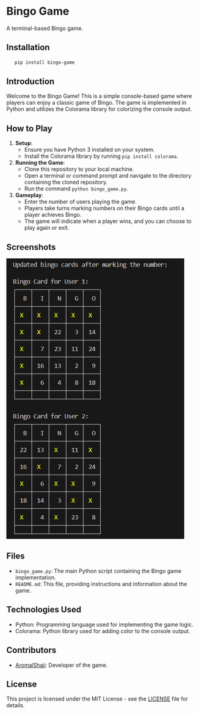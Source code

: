 # Bingo Game
A terminal-based Bingo game.

## Installation
```bash 
   pip install bingo-game
```

## Introduction
Welcome to the Bingo Game! This is a simple console-based game where players can enjoy a classic game of Bingo. The game is implemented in Python and utilizes the Colorama library for colorizing the console output.

## How to Play
1. **Setup**: 
   - Ensure you have Python 3 installed on your system.
   - Install the Colorama library by running `pip install colorama`.
2. **Running the Game**:
   - Clone this repository to your local machine.
   - Open a terminal or command prompt and navigate to the directory containing the cloned repository.
   - Run the command `python bingo_game.py`.
3. **Gameplay**:
   - Enter the number of users playing the game.
   - Players take turns marking numbers on their Bingo cards until a player achieves Bingo.
   - The game will indicate when a player wins, and you can choose to play again or exit.

## Screenshots
![Bingo Game Screenshot](https://github.com/AromalShaji/PythonBingo/blob/main/Image.PNG)

## Files
- `bingo_game.py`: The main Python script containing the Bingo game implementation.
- `README.md`: This file, providing instructions and information about the game.

## Technologies Used
- Python: Programming language used for implementing the game logic.
- Colorama: Python library used for adding color to the console output.

## Contributors
- [AromalShaji](https://github.com/AromalShaji): Developer of the game.

## License
This project is licensed under the MIT License - see the [LICENSE](LICENSE) file for details.

